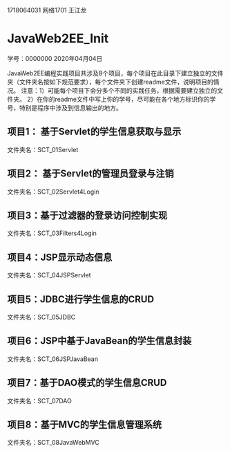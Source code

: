 1718064031
网络1701 王江龙

# JavaWeb2EE_Init

学号：0000000         2020年04月04日
 
 JavaWeb2EE编程实践项目共涉及8个项目，每个项目在此目录下建立独立的文件夹（文件夹名按如下规范要求），每个文件夹下创建readme文件，说明项目的情况。
注意：1）可能每个项目下会分多个不同的实践任务，根据需要建立独立的文件夹。
     2）在你的readme文件中写上你的学号，尽可能在各个地方标识你的学号，特别是程序中涉及到信息输出的地方。

## 项目1： 基于Servlet的学生信息获取与显示

文件夹名：SCT_01Servlet

## 项目2： 基于Servlet的管理员登录与注销

文件夹名：SCT_02Servlet4Login


## 项目3：基于过滤器的登录访问控制实现

文件夹名：SCT_03Filters4Login


## 项目4：JSP显示动态信息
文件夹名：SCT_04JSPServlet


## 项目5：JDBC进行学生信息的CRUD

文件夹名：SCT_05JDBC


## 项目6：JSP中基于JavaBean的学生信息封装

文件夹名：SCT_06JSPJavaBean


## 项目7：基于DAO模式的学生信息CRUD

文件夹名：SCT_07DAO


## 项目8：基于MVC的学生信息管理系统

文件夹名：SCT_08JavaWebMVC
